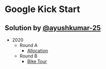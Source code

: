 # Google Kick Start
## Solution by [@ayushkumar-25](https://github.com/ayushkumar-25)

- 2020
    - Round A
        - [Allocation](2020/Round-A/Allocation)
    - Round B
        - [Bike Tour](2020/Round-A/bike-tour)
